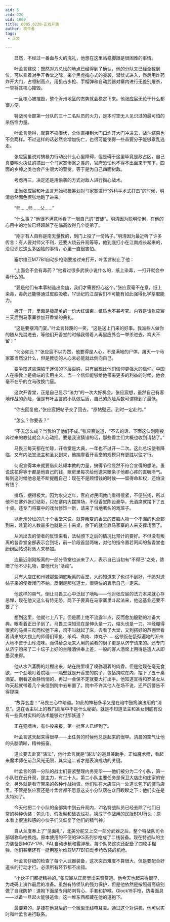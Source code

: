 ```yaml
---
aid: 5
zid: 220
uid: 1069
title: 0005.0220-正戏开演
author: 吹牛者
tags: 
 - 正文

---
```




　　显然，不经过一番血与火的洗礼，他想在这里站稳脚跟是很困难的事情。

　　叶孟言建议：既然对方总坛的地点已经得到了确认，他的分队又已经全数到位，可以乘着对手开香堂之际，来个黑虎掏心式的突袭，潜伏式进入，然后用炸药炸开大门，占领制高点，用狙击步枪、手榴弹和自动武器对寨内进行无差别屠杀，一举将其核心摧毁。

　　一旦核心被摧毁，整个沂州地区的态势就会稳定下来。他张应宸无论干什么都很方便。

　　特战司令部第一分队的三十二名队员的火力，是本时空无人见识过的最可怕的杀伤性力量。

　　叶孟言觉得，就算不搞潜伏，全体直接到大门口炸开大门冲进去，战斗结果也不会两样。不过这样的话必然会增加伤亡，也很可能使得一些首要分子能够乘乱逃走。

　　张应宸虽说对搞暴力行动没什么心里障碍，但是碍于这里毕竟是敌占区，自己真要明火执仗的搞出一个马家寨惨案之类的，官府恐怕也不得不出面来干预下，四面的乡绅之类也会产生很大的警觉。等于是为自己四面树敌。

　　考虑再三，决定还是用偷袭的方式对敌人进行掏心战术。

　　正当张应宸和叶孟言开始积极筹划对马家寨进行“外科手术式打击”的时候，明清忽然面色慌张地跑了进来。

　　“师……师……父……”

　　“什么事？”他很不满意地看了一眼自己的“首徒”。明清因为聪明伶俐，在他的心目中的地位已经超越了在临高收得几个徒弟了。

　　“刚才有人自称是南无量教的，到门上投了一份帖子。”明清因为最近听了许多传言：有人要对师父不利，还要火烧云升观等等，他到底打小在江南成长起来的，没见识过这么多凶险的事情，心里一直很害怕。

　　塞尔维亚M77B1自动步枪刚要接过来打开，叶孟言制止了他：

　　“上面会不会有毒药？”他看过很多武侠小说什么的，纸上染毒，一打开就会中毒什么的。

　　“要是他们有本事制造出炭疽，我们才需要担心这个。”张应宸毫不在意，纸上染毒，毒药还能够通过皮肤吸收，17世纪的江湖客们不可能有如此强得化学萃取能力。

　　拆开一开，里面是极简单的一份大红请柬，纸质也不甚考究。内容是请张应宸三天后到马家寨参加开香堂的典礼。

　　“这是要摆鸿门宴。”叶孟言轻蔑的一笑，“这是送上门来的好事。我派些人做你的随从先混进去，等他们开香堂的时候我带着人再里应外合一举杀进去，鸡犬不留！”

　　“何必如此？”张应宸不以为然，他要得是人心，不是满地的尸体。屠灭一个马家寨当然没什么，但是教徒的人心未必能就此倒向自己。

　　要争取这些深陷于迷信的下层百姓，只有展现比他们信仰更强大的信仰。中国人在宗教上是极端的实用主义，当一个信仰能够给他带来更多的利益的时候，他会毫不在乎的立马改换门庭。

　　这次开香堂，正是自己显示“法力”的一次大好机会。张应宸想，虽然自己有客地作战的危险，但是有叶孟言的小队做后盾，自己的危险系数可谓降到了最低。

　　“你去回复他，”张应宸把帖子交了回去，“原帖璧还，到时一定赴约。”

　　“怎么？你要去？”

　　“不去怎么成？当我怕了他们不成。”张应宸说道，“不去的话，下面这伙刚刚投奔过来的教徒就会人心动摇。要是我没猜错的话，那些香主们大概也收到请帖了。”

　　马畏三每天都在忙碌，开香堂是大典，一年也不过开一二次。这此总坛使者降临，又有内法堂法主和圣女到来，他揣摩着开香堂的规模只有更胜以往才行。

　　何况宣得本来就要借此炫耀本教的力量，搞得节俭显然不符合宣得的想法。虽说这花得等于都是他自己的钱，账房里每次给他送来账条子他都心疼的直吸冷气。每到这时候他总是不断提醒自己：现在不是顾惜钱的时候——留得命和权，还怕没有钱？

　　排场，摆得极大。因为水灾之年，官府对民间教门看得很紧，不便张扬，所以他不在寨外张灯结彩，只在寨内大摆排场，不但香堂陈设豪华，光酒席就摆下了五十桌。还专门将寨中的戏台修饰一新，请来了当地著名的戏班子。

　　以沂州分坛的几十个香堂来说，就算叛变的香堂的首脑人物一个不漏的也全部到来，赴宴的人数最多也就是三十来桌，余下的就全靠马家寨的人来支撑场面了。

　　从派出去的使者的反馈来看，法帖颁下之后的情况比预计的要好。不但没有叛离的各香堂全部表示会到场，前一阶段首鼠两端，对他的指令置若罔闻的各香堂也纷纷回帖说将派人来参加。

　　连最近刚刚叛离的一部分香堂也派来了人，表示自己当初有“不得已”之处，馈赠了他不少礼物，要他代为“活动”。

　　只有大店庄和州城那些彻底叛离的香堂，大约知道来了也讨不到好，干脆对送帖子来的使者闭门不纳。反倒是那张道士，很爽快的表示自己一定来。

　　他这样的爽气，倒让马畏三心中泛起了嘀咕——他对张应宸的法力本来就心存忌惮，现在他又这么有恃无恐，两下子要真在马家寨里斗起法来，他这基业还要不要了？

　　想到这里，他就七上八下。但是面上绝不流露半点，反而愈加殷勤的准备大典。眼看着正日子到了。马畏三深知现在是伸头是一刀，缩头也是一刀。神经绷得很紧的马畏三反而松弛下来，鸡不叫就起了床，去看了大堂，又到搭好的芦棚里看着请来的大棚上的师傅们宰鱼、杀鸡、煮肉、炸丸子……这顿饭在饿殍遍地的沂州大地不啻于山珍海味。而供给总坛来人用的菜肴的厨子更是从济宁请来的。还专门从济宁购来了二十坛子上好的兰陵酒供奉上差，一般的客人酒席上用得是遣人从即墨买来得。

　　他从水汽蒸腾的灶棚出来，站在院里嗅了嗅弥漫着的肉香。但是他现在毫无食欲，一个劲地盯着院墙——隔壁就是开香堂的院子，包括跨院在内，摆下了五十桌酒宴。别看这会静悄悄的，再过一会保不定就要大打出手。他知道宣得和罗圣女从昨天起就带着几个亲信到院中去布置了。院中不许其他人在场不说，还严厉警告不得窥探

　　“故弄玄虚！”马畏三心中暗道。如此的神秘多半又是在暗中鼓捣演法用的“消息”。这在香主以上的教门高层中不是什么秘密。就是不知道法主和圣女到底有没有一些真材实料的法术能够对付那妖道？

　　正在犯嘀咕，有仆役来报，第一批客人已经到了。

　　叶孟言这天起来得很早——出任务的时候他总是起来的很早。清晨的空气让他的头脑清晰，精神振奋。

　　道长要去赴宴“演法”，他叶孟言就是“演法”的道具兼助手。正如魔术师，看起来魔术师在前台风光无限，其实这二者才是表演成功的关键。

　　叶孟言的第一分队的战士们要紧整理内务完毕——他们被分为二个小队，第一小队驻在云升观，是主力，有二十人。第二小队主要任务是保卫大店庄和庄家的安全，另外就是看守带来的各种作战物资。他们驻在大店庄内一处道长包下的骡马店里。不管是张应宸还是叶孟言都不愿意这支小分队落在众目睽睽之下：他们实在是太特别了。

　　今天他把二个小队的全部集中到云升观内，21名特战队员已经去除了他们日常的种种伪装：包头巾、假发髻和破衣烂衫。换成了作战用的民版BDU行头：原本看上很违和感的小伙子们又恢复了他们的精气神。

　　自从兰度奉上了“见面礼”，北美分舵又上交一部分武器之后，整个特战队司令部堪称鸟枪换炮。原本使用的不便的SKS系列步枪成了二线装备。现在特战队的主力装备是MGV-176、FAL自动步枪和霰弹枪。每个队员这次还配备了四枚手榴弹。他们甚至还有一挺用塞尔维亚M77B1自动步枪改装的机枪。

　　叶孟言仔细的检查了每个人武器装备，这次突击难度不算很大，但是要配合好道长的行动才行。必须所有环节都不出错。

　　“小伙子们都挺精神的。”张应宸从正房里出来赞赏道。他今天也起来得很早，为戏码上演作最后的准备。虽然有特侦队的强力保护，但是他依然是按照最高级别做了自我防护：道袍下面是专用防刺背心、手套和护喉。Glock19手枪，防毒面具——以备一旦起火能够逃命。这一堆东西都藏在他的道袍下。

　　最要紧的，是挂在他耳后的一个微型无线电耳麦。通过这个对讲机，他可以实时和叶孟言进行联系。


